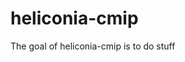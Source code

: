 
# heliconia-cmip

<!-- badges: start -->
<!-- badges: end -->

The goal of heliconia-cmip is to do stuff

